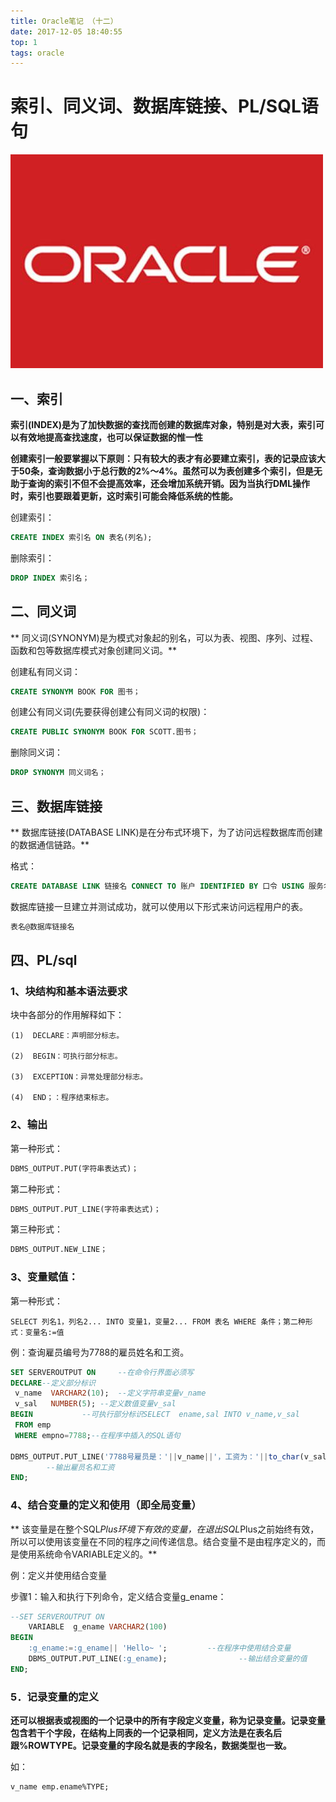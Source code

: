 ```yaml
---
title: Oracle笔记 （十二）
date: 2017-12-05 18:40:55
top: 1
tags: oracle
---
```

# 索引、同义词、数据库链接、PL/SQL语句

![](https://github.com/No-Sky/storage/raw/master/images/Logo/OracleLogo1.jpg)

 <!-- more -->

## 一、索引

**索引(INDEX)是为了加快数据的查找而创建的数据库对象，特别是对大表，索引可以有效地提高查找速度，也可以保证数据的惟一性**

**创建索引一般要掌握以下原则：只有较大的表才有必要建立索引，表的记录应该大于50条，查询数据小于总行数的2%～4%。虽然可以为表创建多个索引，但是无助于查询的索引不但不会提高效率，还会增加系统开销。因为当执行DML操作时，索引也要跟着更新，这时索引可能会降低系统的性能。**

创建索引：  
```SQL
CREATE INDEX 索引名 ON 表名(列名);
```

删除索引：
```SQL
DROP INDEX 索引名；
```

## 二、同义词

**   同义词(SYNONYM)是为模式对象起的别名，可以为表、视图、序列、过程、函数和包等数据库模式对象创建同义词。**

创建私有同义词：
```SQL
CREATE SYNONYM BOOK FOR 图书；
```

创建公有同义词(先要获得创建公有同义词的权限)：
```SQL
CREATE PUBLIC SYNONYM BOOK FOR SCOTT.图书；
```

删除同义词：
```SQL
DROP SYNONYM 同义词名；
```

## 三、数据库链接
 ** 数据库链接(DATABASE LINK)是在分布式环境下，为了访问远程数据库而创建的数据通信链路。**

格式：
```SQL
CREATE DATABASE LINK 链接名 CONNECT TO 账户 IDENTIFIED BY 口令 USING 服务名;
```
数据库链接一旦建立并测试成功，就可以使用以下形式来访问远程用户的表。
```SQL
表名@数据库链接名
```

## 四、PL/sql

### 1、块结构和基本语法要求

块中各部分的作用解释如下：
```
(1)  DECLARE：声明部分标志。

(2)  BEGIN：可执行部分标志。

(3)  EXCEPTION：异常处理部分标志。

(4)  END；：程序结束标志。
```
### 2、输出

第一种形式：
```SQL
DBMS_OUTPUT.PUT(字符串表达式)；
```
第二种形式：
```SQL
DBMS_OUTPUT.PUT_LINE(字符串表达式)；
```
第三种形式：
```SQL
DBMS_OUTPUT.NEW_LINE；
```
### 3、变量赋值：

第一种形式：
```
SELECT 列名1，列名2... INTO 变量1，变量2... FROM 表名 WHERE 条件；第二种形式：变量名:=值
```

例：查询雇员编号为7788的雇员姓名和工资。
```SQL
SET SERVEROUTPUT ON		--在命令行界面必须写
DECLARE--定义部分标识		
 v_name  VARCHAR2(10);	--定义字符串变量v_name		
 v_sal   NUMBER(5);	--定义数值变量v_sal		
BEGIN			--可执行部分标识SELECT	 ename,sal INTO v_name,v_sal 
 FROM emp 
 WHERE empno=7788;--在程序中插入的SQL语句
  		
DBMS_OUTPUT.PUT_LINE('7788号雇员是：'||v_name||'，工资为：'||to_char(v_sal));
		--输出雇员名和工资		
END;	
```
### 4、结合变量的定义和使用（即全局变量）

 **  该变量是在整个SQL*Plus环境下有效的变量，在退出SQL*Plus之前始终有效，所以可以使用该变量在不同的程序之间传递信息。结合变量不是由程序定义的，而是使用系统命令VARIABLE定义的。**

例：定义并使用结合变量

步骤1：输入和执行下列命令，定义结合变量g_ename：
```SQL			
--SET SERVEROUTPUT ON 
	VARIABLE  g_ename VARCHAR2(100)		
BEGIN
	:g_ename:=:g_ename|| 'Hello~ ';			--在程序中使用结合变量
	DBMS_OUTPUT.PUT_LINE(:g_ename);                --输出结合变量的值
END;
```
### 5．记录变量的定义
**还可以根据表或视图的一个记录中的所有字段定义变量，称为记录变量。记录变量包含若干个字段，在结构上同表的一个记录相同，定义方法是在表名后跟%ROWTYPE。记录变量的字段名就是表的字段名，数据类型也一致。**

如：
```
v_name emp.ename%TYPE;
```